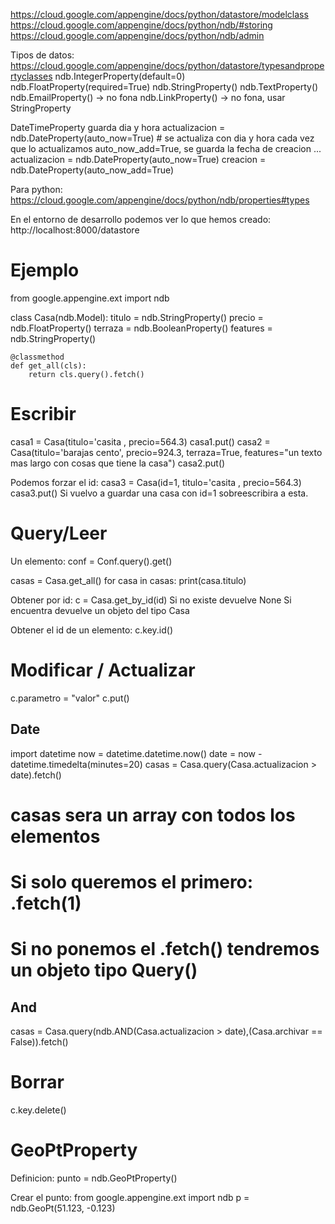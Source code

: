 https://cloud.google.com/appengine/docs/python/datastore/modelclass
https://cloud.google.com/appengine/docs/python/ndb/#storing
https://cloud.google.com/appengine/docs/python/ndb/admin



Tipos de datos:
https://cloud.google.com/appengine/docs/python/datastore/typesandpropertyclasses
ndb.IntegerProperty(default=0)
ndb.FloatProperty(required=True)
ndb.StringProperty()
ndb.TextProperty()
ndb.EmailProperty() -> no fona
ndb.LinkProperty() -> no fona, usar StringProperty

DateTimeProperty guarda dia y hora
actualizacion = ndb.DateProperty(auto_now=True) # se actualiza con dia y hora cada vez que lo actualizamos
auto_now_add=True, se guarda la fecha de creacion
...
actualizacion = ndb.DateProperty(auto_now=True)
creacion = ndb.DateProperty(auto_now_add=True)


Para python:
https://cloud.google.com/appengine/docs/python/ndb/properties#types


En el entorno de desarrollo podemos ver lo que hemos creado:
http://localhost:8000/datastore


# Ejemplo
from google.appengine.ext import ndb

class Casa(ndb.Model):
    titulo = ndb.StringProperty()
    precio = ndb.FloatProperty()
    terraza = ndb.BooleanProperty()
    features = ndb.StringProperty()

    @classmethod
    def get_all(cls):
        return cls.query().fetch()


# Escribir
casa1 = Casa(titulo='casita , precio=564.3)
casa1.put()
casa2 = Casa(titulo='barajas cento', precio=924.3, terraza=True, features="un texto mas largo con cosas que tiene la casa")
casa2.put()

Podemos forzar el id:
casa3 = Casa(id=1, titulo='casita , precio=564.3)
casa3.put()
Si vuelvo a guardar una casa con id=1 sobreescribira a esta.



# Query/Leer
Un elemento:
conf = Conf.query().get()

casas = Casa.get_all()
for casa in casas:
    print(casa.titulo)

Obtener por id:
c = Casa.get_by_id(id)
  Si no existe devuelve None
  Si encuentra devuelve un objeto del tipo Casa

Obtener el id de un elemento:
c.key.id()


# Modificar / Actualizar
c.parametro = "valor"
c.put()


## Date
import datetime
now =  datetime.datetime.now()
date = now - datetime.timedelta(minutes=20)
casas = Casa.query(Casa.actualizacion > date).fetch()
  # casas sera un array con todos los elementos
  # Si solo queremos el primero: .fetch(1)
  # Si no ponemos el .fetch() tendremos un objeto tipo Query()


## And
casas = Casa.query(ndb.AND(Casa.actualizacion > date),(Casa.archivar == False)).fetch()



# Borrar
c.key.delete()


# GeoPtProperty

Definicion:
punto = ndb.GeoPtProperty()

Crear el punto:
from google.appengine.ext import ndb
p = ndb.GeoPt(51.123, -0.123)
